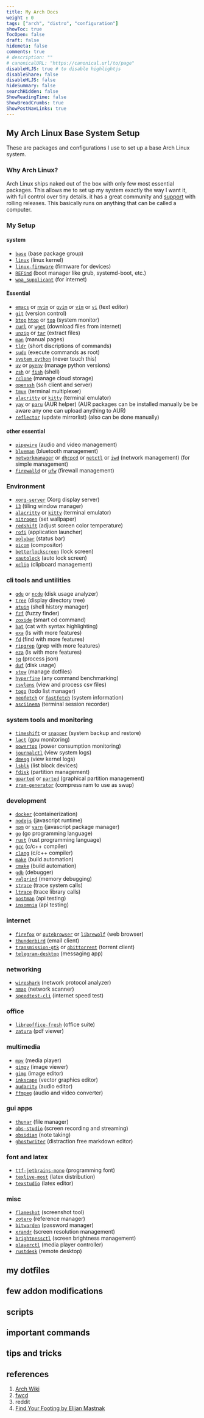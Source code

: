 ```yaml
---
title: My Arch Docs
weight : 0
tags: ["arch", "distro", "configuration"]
showToc: true
TocOpen: false
draft: false
hidemeta: false
comments: true
# description: ""
# canonicalURL: "https://canonical.url/to/page"
disableHLJS: true # to disable highlightjs
disableShare: false
disableHLJS: false
hideSummary: false
searchHidden: false
ShowReadingTime: false
ShowBreadCrumbs: true
ShowPostNavLinks: true
---
```



## My Arch Linux Base System Setup

These are packages and configurations I use to set up a base Arch Linux system.


### Why Arch Linux?

Arch Linux ships naked out of the box with only few most essential packages. This allows me to set up my system exactly the way I want it, with full control over tiny details. it has a great community and [support](https://wiki.archlinux.org/title/Main_page) with rolling releases. This basically runs on anything that can be called a computer.

### My Setup

#### system

- [`base`]() (base package group)
- [`linux`]() (linux kernel)
- [`linux-firmware`]() (firmware for devices)
- [`REFind`]() (boot manager like grub, systemd-boot, etc.)
- [`wpa_supplicant`]() (for internet)

#### Essential

- [`emacs`]() or [`nvim`]() or [`gvim`]() or [`vim`]() or [`vi`]() (text editor)
- [`git`]() (version control)
- [`btop`]() [`htop`]() or [`top`]() (system monitor)
- [`curl`]() or [`wget`]() (download files from internet)
- [`unzip`]() or [`tar`]() (extract files)
- [`man`]() (manual pages)
- [`tldr`]() (short discriptions of commands)
- [`sudo`]() (execute commands as root)
- [`system python`]() (never touch this)
- [`uv`]() or [`pyenv`]() (manage python versions)
- [`zsh`]() or [`fish`]() (shell)
- [`rclone`]() (manage cloud storage)
- [`openssh`]() (ssh client and server)
- [`tmux`]() (terminal multiplexer)
- [`alacritty`]() or [`kitty`]() (terminal emulator)
- [`yay`]() or [`paru`]() (AUR helper) (AUR packages can be installed manually be be aware any one can upload anything to AUR)
- [`reflector`]() (update mirrorlist) (also can be done manually)

#### other essential

- [`pipewire`]() (audio and video management)
- [`blueman`]() (bluetooth management)
- [`networkmanager`]() or [`dhcpcd`]() or  [`netctl`]() or [`iwd`]() (network management) (for simple management)
- [`firewalld`]() or [`ufw`]() (firewall management)



### Environment

- [`xorg-server`]() (Xorg display server)
- [`i3`]() (tiling window manager)
- [`alacritty`]() or [`kitty`]() (terminal emulator)
- [`nitrogen`]() (set wallpaper)
- [`redshift`]() (adjust screen color temperature)
- [`rofi`]() (application launcher)
- [`polybar`]() (status bar)
- [`picom`]() (compositor)
- [`betterlockscreen`]() (lock screen)
- [`xautolock`]() (auto lock screen)
- [`xclip`]() (clipboard management)

### cli tools and untilities

- [`gdu`]() or [`ncdu`]() (disk usage analyzer)
- [`tree`]() (display directory tree)
- [`atuin`]() (shell history manager)
- [`fzf`]() (fuzzy finder)
- [`zoxide`]() (smart cd command)
- [`bat`]() (cat with syntax highlighting)
- [`exa`]() (ls with more features)
- [`fd`]() (find with more features)
- [`ripgrep`]() (grep with more features)
- [`eza`]() (ls with more features)
- [`jq`]() (process json)
- [`duf`]() (disk usage)
- [`stow`]() (manage dotfiles)
- [`hyperfine`]() (any command benchmarking)
- [`csvlens`]() (view and process csv files)
- [`togo`]() (todo list manager)
- [`neofetch`]() or [`fastfetch`]() (system information)
- [`asciinema`]() (terminal session recorder)


### system tools and monitoring

- [`timeshift`]() or [`snapper`]() (system backup and restore)
- [`lact`]() (gpu monitoring)
- [`powertop`]() (power consumption monitoring)
- [`journalctl`]() (view system logs)
- [`dmesg`]() (view kernel logs)
- [`lsblk`]() (list block devices)
- [`fdisk`]() (partition management)
- [`gparted`]() or [`parted`]() (graphical partition management)
- [`zram-generator`]() (compress ram to use as swap)


### development

- [`docker`]() (containerization)
- [`nodejs`]() (javascript runtime)
- [`npm`]() or [`yarn`]() (javascript package manager)
- [`go`]() (go programming language)
- [`rust`]() (rust programming language)
- [`gcc`]() (c/c++ compiler)
- [`clang`]() (c/c++ compiler)
- [`make`]() (build automation)
- [`cmake`]() (build automation)
- [`gdb`]() (debugger)
- [`valgrind`]() (memory debugging)
- [`strace`]() (trace system calls)
- [`ltrace`]() (trace library calls)
- [`postman`]() (api testing)
- [`insomnia`]() (api testing)


### internet

- [`firefox`]() or [`qutebrowser`]() or [`librewolf`]() (web browser)
- [`thunderbird`]() (email client)
- [`transmission-gtk`]() or [`qbittorrent`]() (torrent client)
- [`telegram-desktop`]() (messaging app)


### networking

- [`wireshark`]() (network protocol analyzer)
- [`nmap`]() (network scanner)
- [`speedtest-cli`]() (internet speed test)


### office
- [`libreoffice-fresh`]() (office suite)
- [`zatura`]() (pdf viewer)



### multimedia
- [`mpv`]() (media player)
- [`qimgv`]() (image viewer)
- [`gimp`]() (image editor)
- [`inkscape`]() (vector graphics editor)
- [`audacity`]() (audio editor)
- [`ffmpeg`]() (audio and video converter)



### gui apps

- [`thunar`]() (file manager)
- [`obs-studio`]() (screen recording and streaming)
- [`obsidian`]() (note taking)
- [`ghostwriter`]() (distraction free markdown editor)

### font and latex

- [`ttf-jetbrains-mono`]() (programming font)
- [`texlive-most`]() (latex distribution)
- [`texstudio`]() (latex editor)

### misc

- [`flameshot`]() (screenshot tool)
- [`zotero`]() (reference manager)
- [`bitwarden`]() (password manager)
- [`xrandr`]() (screen resolution management)
- [`brightnessctl`]() (screen brightness management)
- [`playerctl`]() (media player controller)
- [`rustdesk`]() (remote desktop)

## my dotfiles

## few addon modifications

## scripts

## important commands

## tips and tricks

## references

1. [Arch Wiki](https://wiki.archlinux.org/title/List_of_applications/Utilities)
2. [fwcd](https://github.com/fwcd/arch-pkgs/blob/main/README.md)
3. reddit
4. [Find Your Footing by Elijan Mastnak](https://ejmastnak.com/tutorials/arch/about/)

